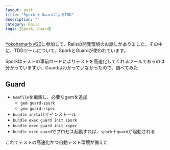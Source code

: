 ```yaml
---
layout: post
title: "Spork + GuardによるTDD"
description: ""
category: Rails
tags: [Spork, Guard]
---
```

[Yokohamarb #20](http://bukt.org/events/31)に参加して、Railsの開発環境のお話しがありました。その中に、TDDツールについて、SporkとGuardが使われています。

Sporkはテストの事前ロードによりテストを高速化してくれるツールであるのは分かっていますが、Guardはわかっていなかったので、調べてみた

## Guard ##
- `Gemfile`を編集し、必要なgemを追加
    - `gem guard-spork`
    - `gem guard-rspec`
- `bundle install`でインストール
- `bundle exec guard init spork`
- `bundle exec guard init rspec`
- `bundle exec guard`でプロセス起動すれば、`spork`＋`guard`が起動される

これでテストの高速化かつ自動テスト環境が備えた
